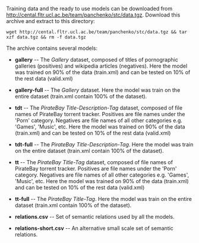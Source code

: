 Training data and the ready to use models can be downloaded from http://cental.fltr.ucl.ac.be/team/panchenko/stc/data.tgz. 
Download this archive and extract to this directory:

```
wget http://cental.fltr.ucl.ac.be/team/panchenko/stc/data.tgz && tar xzf data.tgz && rm -f data.tgz
```

The archive contains several models:

- **gallery** -- The *Gallery* dataset, composed of titles of pornographic galleries (positives) and wikipedia articles (negatives). Here the model was trained on 90% of the data (train.xml) and can be tested on 10% of the rest data (valid.xml)

- **gallery-full** -- The *Gallery* dataset. Here the model was train on the entire dataset (train.xml contain 100% of the dataset).

- **tdt** -- The *PirateBay Title-Description-Tag* dataset, composed of file names of PirateBay torrent tracker. Positives are file names under the 'Porn' category. Negatives are file names of all other categories e.g. 'Games', 'Music', etc.  Here the model was trained on 90% of the data (train.xml) and can be tested on 10% of the rest data (valid.xml)

- **tdt-full** -- The *PirateBay Title-Description-Tag*. Here the model was train on the entire dataset (train.xml contain 100% of the dataset).

- **tt** -- The *PirateBay Title-Tag* dataset, composed of file names of PirateBay torrent tracker. Positives are file names under the 'Porn' category. Negatives are file names of all other categories e.g. 'Games', 'Music', etc.  Here the model was trained on 90% of the data (train.xml) and can be tested on 10% of the rest data (valid.xml)

- **tt-full** -- The *PirateBay Title-Tag*. Here the model was train on the entire dataset (train.xml contain 100% of the dataset).

- **relations.csv** -- Set of semantic relations used by all the models.

- **relations-short.csv** -- An alternative small scale set of semantic relations.

